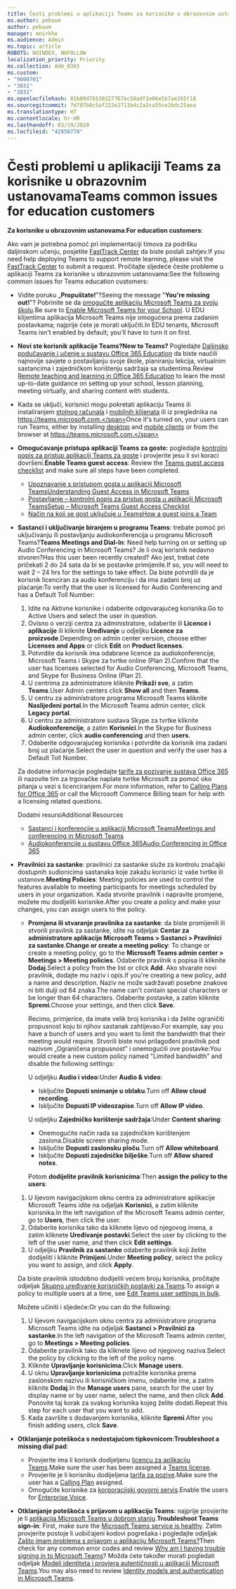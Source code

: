 ```yaml
---
title: Česti problemi u aplikaciji Teams za korisnike u obrazovnim ustanovama
ms.author: pebaum
author: pebaum
manager: mnirkhe
ms.audience: Admin
ms.topic: article
ROBOTS: NOINDEX, NOFOLLOW
localization_priority: Priority
ms.collection: Adm_O365
ms.custom:
- "9000701"
- "3831"
- "3832"
ms.openlocfilehash: 81b80d76530327767bc58adf2e06e5b7ae265f18
ms.sourcegitcommit: 7d787b8c5af223e2711b4c2a2ca55ce2bdc25aea
ms.translationtype: HT
ms.contentlocale: hr-HR
ms.lasthandoff: 03/19/2020
ms.locfileid: "42856778"
---
```

# <a name="teams-common-issues-for-education-customers"></a><span data-ttu-id="a09d1-102">Česti problemi u aplikaciji Teams za korisnike u obrazovnim ustanovama</span><span class="sxs-lookup"><span data-stu-id="a09d1-102">Teams common issues for education customers</span></span>

<span data-ttu-id="a09d1-103">**Za korisnike u obrazovnim ustanovama**:</span><span class="sxs-lookup"><span data-stu-id="a09d1-103">**For education customers**:</span></span>

<span data-ttu-id="a09d1-104">Ako vam je potrebna pomoć pri implementaciji timova za podršku daljinskom učenju, posjetite [FastTrack Center](https://www.microsoft.com/fasttrack) da biste poslali zahtjev.</span><span class="sxs-lookup"><span data-stu-id="a09d1-104">If you need help deploying Teams to support remote learning, please visit the [FastTrack Center](https://www.microsoft.com/fasttrack) to submit a request.</span></span> <span data-ttu-id="a09d1-105">Pročitajte sljedeće česte probleme u aplikaciji Teams za korisnike u obrazovnim ustanovama:</span><span class="sxs-lookup"><span data-stu-id="a09d1-105">See the following common issues for Teams education customers:</span></span>

- <span data-ttu-id="a09d1-106">Vidite poruku „**Propuštate!**”?</span><span class="sxs-lookup"><span data-stu-id="a09d1-106">Seeing the message "**You're missing out!**"?</span></span> <span data-ttu-id="a09d1-107">Pobrinite se da [omogućite aplikaciju Microsoft Teams za svoju školu](https://docs.microsoft.com/microsoft-365/education/intune-edu-trial/enable-microsoft-teams).</span><span class="sxs-lookup"><span data-stu-id="a09d1-107">Be sure to [Enable Microsoft Teams for your School](https://docs.microsoft.com/microsoft-365/education/intune-edu-trial/enable-microsoft-teams).</span></span> <span data-ttu-id="a09d1-108">U EDU klijentima aplikacija Microsoft Teams nije omogućena prema zadanim postavkama; najprije ćete je morati uključiti.</span><span class="sxs-lookup"><span data-stu-id="a09d1-108">In EDU tenants, Microsoft Teams isn't enabled by default; you'll have to turn it on first.</span></span>

- <span data-ttu-id="a09d1-109">**Novi ste korisnik aplikacije Teams?**</span><span class="sxs-lookup"><span data-stu-id="a09d1-109">**New to Teams?**</span></span> <span data-ttu-id="a09d1-110">Pogledajte [Daljinsko podučavanje i učenje u sustavu Office 365 Education](https://support.office.com/article/remote-teaching-and-learning-in-office-365-education-f651ccae-7b65-478b-8366-51bb884025c4) da biste naučili najnovije savjete o postavljanju svoje škole, planiranju lekcija, virtualnim sastancima i zajedničkom korištenju sadržaja sa studentima.</span><span class="sxs-lookup"><span data-stu-id="a09d1-110">Review [Remote teaching and learning in Office 365 Education](https://support.office.com/article/remote-teaching-and-learning-in-office-365-education-f651ccae-7b65-478b-8366-51bb884025c4) to learn the most up-to-date guidance on setting up your school, lesson planning, meeting virtually, and sharing content with students.</span></span>

- <span data-ttu-id="a09d1-111">Kada se uključi, korisnici mogu pokretati aplikaciju Teams ili instaliranjem [stolnog računala](https://docs.microsoft.com/MicrosoftTeams/get-clients#desktop-client) i [mobilnih klijenata](https://docs.microsoft.com/MicrosoftTeams/get-clients#mobile-clients) ili iz preglednika na https://teams.microsoft.com.</span><span class="sxs-lookup"><span data-stu-id="a09d1-111">Once it's turned on, your users can run Teams, either by installing [desktop](https://docs.microsoft.com/MicrosoftTeams/get-clients#desktop-client) and [mobile clients](https://docs.microsoft.com/MicrosoftTeams/get-clients#mobile-clients) or from the browser at https://teams.microsoft.com.</span></span>

- <span data-ttu-id="a09d1-112">**Omogućavanje pristupa aplikaciji Teams za goste:** pogledajte [kontrolni popis za pristup aplikaciji Teams za goste](https://docs.microsoft.com/microsoftteams/guest-access-checklist) i provjerite jesu li svi koraci dovršeni.</span><span class="sxs-lookup"><span data-stu-id="a09d1-112">**Enable Teams guest access**: Review the [Teams guest access checklist](https://docs.microsoft.com/microsoftteams/guest-access-checklist) and make sure all steps have been completed.</span></span>
    - [<span data-ttu-id="a09d1-113">Upoznavanje s pristupom gosta u aplikaciji Microsoft Teams</span><span class="sxs-lookup"><span data-stu-id="a09d1-113">Understanding Guest Access in Microsoft Teams</span></span>](https://docs.microsoft.com/microsoftteams/guest-access)
    - [<span data-ttu-id="a09d1-114">Postavljanje – kontrolni popis za pristup gosta u aplikaciji Microsoft Teams</span><span class="sxs-lookup"><span data-stu-id="a09d1-114">Setup – Microsoft Teams Guest Access Checklist</span></span>](https://docs.microsoft.com/microsoftteams/guest-access-checklist)
    - [<span data-ttu-id="a09d1-115">Način na koji se gost uključuje u Teams</span><span class="sxs-lookup"><span data-stu-id="a09d1-115">How a guest joins a Team</span></span>](https://docs.microsoft.com/microsoftteams/guest-joins)

- <span data-ttu-id="a09d1-116">**Sastanci i uključivanje biranjem u programu Teams**: trebate pomoć pri uključivanju ili postavljanju audiokonferencija u programu Microsoft Teams?</span><span class="sxs-lookup"><span data-stu-id="a09d1-116">**Teams Meetings and Dial-In**: Need help turning on or setting up Audio Conferencing in Microsoft Teams?</span></span> <span data-ttu-id="a09d1-117">Je li ovaj korisnik nedavno stvoren?</span><span class="sxs-lookup"><span data-stu-id="a09d1-117">Has this user been recently created?</span></span> <span data-ttu-id="a09d1-118">Ako jest, trebat ćete pričekati 2 do 24 sata da bi se postavke primijenile.</span><span class="sxs-lookup"><span data-stu-id="a09d1-118">If so, you will need to wait 2 – 24 hrs for the settings to take effect.</span></span> <span data-ttu-id="a09d1-119">Da biste potvrdili da je korisnik licenciran za audio konferenciju i da ima zadani broj uz plaćanje:</span><span class="sxs-lookup"><span data-stu-id="a09d1-119">To verify that the user is licensed for Audio Conferencing and has a Default Toll Number:</span></span>
    1. <span data-ttu-id="a09d1-120">Idite na Aktivne korisnike i odaberite odgovarajućeg korisnika.</span><span class="sxs-lookup"><span data-stu-id="a09d1-120">Go to Active Users and select the user in question.</span></span>
    2. <span data-ttu-id="a09d1-121">Ovisno o verziji centra za administratore, odaberite ili **Licence i aplikacije** ili kliknite **Uređivanje** u odjeljku **Licence za proizvode**.</span><span class="sxs-lookup"><span data-stu-id="a09d1-121">Depending on admin center version, choose either **Licenses and Apps** or click **Edit** on **Product licenses**.</span></span>
    3. <span data-ttu-id="a09d1-122">Potvrdite da korisnik ima odabrane licence za audiokonferencije, Microsoft Teams i Skype za tvrtke online (Plan 2).</span><span class="sxs-lookup"><span data-stu-id="a09d1-122">Confirm that the user has licenses selected for Audio Conferencing, Microsoft Teams, and Skype for Business Online (Plan 2).</span></span>
    4. <span data-ttu-id="a09d1-123">U centrima za administratore kliknite **Prikaži sve**, a zatim **Teams**.</span><span class="sxs-lookup"><span data-stu-id="a09d1-123">User Admin centers click **Show all** and then **Teams**.</span></span>
    5. <span data-ttu-id="a09d1-124">U centru za administratore programa Microsoft Teams kliknite **Naslijeđeni portal**.</span><span class="sxs-lookup"><span data-stu-id="a09d1-124">In the Microsoft Teams admin center, click **Legacy portal**.</span></span>
    6. <span data-ttu-id="a09d1-125">U centru za administratore sustava Skype za tvrtke kliknite **Audiokonferencije**, a zatim **Korisnici**.</span><span class="sxs-lookup"><span data-stu-id="a09d1-125">In the Skype for Business admin center, click **audio conferencing** and then **users**.</span></span>
    7. <span data-ttu-id="a09d1-126">Odaberite odgovarajućeg korisnika i potvrdite da korisnik ima zadani broj uz plaćanje.</span><span class="sxs-lookup"><span data-stu-id="a09d1-126">Select the user in question and verify the user has a Default Toll Number.</span></span>

    <span data-ttu-id="a09d1-127">Za dodatne informacije pogledajte [tarife za pozivanje sustava Office 365](https://docs.microsoft.com/microsoftteams/calling-plans-for-office-365) ili nazovite tim za trgovačke naplate tvrtke Microsoft za pomoć oko pitanja u vezi s licenciranjem.</span><span class="sxs-lookup"><span data-stu-id="a09d1-127">For more information, refer to [Calling Plans for Office 365](https://docs.microsoft.com/microsoftteams/calling-plans-for-office-365) or call the Microsoft Commerce Billing team for help with a licensing related questions.</span></span>

    <span data-ttu-id="a09d1-128">Dodatni resursi</span><span class="sxs-lookup"><span data-stu-id="a09d1-128">Additional Resources</span></span>

    - [<span data-ttu-id="a09d1-129">Sastanci i konferencije u aplikaciji Microsoft Teams</span><span class="sxs-lookup"><span data-stu-id="a09d1-129">Meetings and conferencing in Microsoft Teams</span></span>](https://docs.microsoft.com/microsoftteams/deploy-meetings-microsoft-teams-landing-page)
    - [<span data-ttu-id="a09d1-130">Audiokonferencije u sustavu Office 365</span><span class="sxs-lookup"><span data-stu-id="a09d1-130">Audio Conferencing in Office 365</span></span>](https://docs.microsoft.com/microsoftteams/audio-conferencing-in-office-365)

- <span data-ttu-id="a09d1-131">**Pravilnici za sastanke**: pravilnici za sastanke služe za kontrolu značajki dostupnih sudionicima sastanaka koje zakažu korisnici iz vaše tvrtke ili ustanove.</span><span class="sxs-lookup"><span data-stu-id="a09d1-131">**Meeting Policies**: Meeting policies are used to control the features available to meeting participants for meetings scheduled by users in your organization.</span></span> <span data-ttu-id="a09d1-132">Kada stvorite pravilnik i napravite promjene, možete mu dodijeliti korisnike.</span><span class="sxs-lookup"><span data-stu-id="a09d1-132">After you create a policy and make your changes, you can assign users to the policy.</span></span>

    - <span data-ttu-id="a09d1-133">**Promjena ili stvaranje pravilnika za sastanke**: da biste promijenili ili stvorili pravilnik za sastanke, idite na odjeljak **Centar za administratore aplikacije Microsoft Teams > Sastanci > Pravilnici za sastanke**.</span><span class="sxs-lookup"><span data-stu-id="a09d1-133">**Change or create a meeting policy**: To change or create a meeting policy, go to the **Microsoft Teams admin center > Meetings > Meeting policies**.</span></span> <span data-ttu-id="a09d1-134">Odaberite pravilnik s popisa ili kliknite **Dodaj**.</span><span class="sxs-lookup"><span data-stu-id="a09d1-134">Select a policy from the list or click **Add**.</span></span> <span data-ttu-id="a09d1-135">Ako stvarate novi pravilnik, dodajte mu naziv i opis.</span><span class="sxs-lookup"><span data-stu-id="a09d1-135">If you're creating a new policy, add a name and description.</span></span> <span data-ttu-id="a09d1-136">Naziv ne može sadržavati posebne znakove ni biti dulji od 64 znaka.</span><span class="sxs-lookup"><span data-stu-id="a09d1-136">The name can't contain special characters or be longer than 64 characters.</span></span> <span data-ttu-id="a09d1-137">Odaberite postavke, a zatim kliknite **Spremi**.</span><span class="sxs-lookup"><span data-stu-id="a09d1-137">Choose your settings, and then click **Save**.</span></span> 
    
        <span data-ttu-id="a09d1-138">Recimo, primjerice, da imate velik broj korisnika i da želite ograničiti propusnost koju bi njihov sastanak zahtijevao.</span><span class="sxs-lookup"><span data-stu-id="a09d1-138">For example, say you have a bunch of users and you want to limit the bandwidth that their meeting would require.</span></span> <span data-ttu-id="a09d1-139">Stvorili biste novi prilagođeni pravilnik pod nazivom „Ograničena propusnost” i onemogućili ove postavke:</span><span class="sxs-lookup"><span data-stu-id="a09d1-139">You would create a new custom policy named "Limited bandwidth" and disable the following settings:</span></span>

        <span data-ttu-id="a09d1-140">U odjeljku **Audio i video**:</span><span class="sxs-lookup"><span data-stu-id="a09d1-140">Under **Audio & video**:</span></span>
        - <span data-ttu-id="a09d1-141">Isključite **Dopusti snimanje u oblaku**.</span><span class="sxs-lookup"><span data-stu-id="a09d1-141">Turn off **Allow cloud recording**.</span></span>
        - <span data-ttu-id="a09d1-142">Isključite **Dopusti IP videozapise**.</span><span class="sxs-lookup"><span data-stu-id="a09d1-142">Turn off **Allow IP video**.</span></span>

        <span data-ttu-id="a09d1-143">U odjeljku **Zajedničko korištenje sadržaja**:</span><span class="sxs-lookup"><span data-stu-id="a09d1-143">Under **Content sharing**:</span></span>

        - <span data-ttu-id="a09d1-144">Onemogućite način rada sa zajedničkim korištenjem zaslona.</span><span class="sxs-lookup"><span data-stu-id="a09d1-144">Disable screen sharing mode.</span></span>
        - <span data-ttu-id="a09d1-145">Isključite **Dopusti zaslonsku ploču**.</span><span class="sxs-lookup"><span data-stu-id="a09d1-145">Turn off **Allow whiteboard**.</span></span>
        - <span data-ttu-id="a09d1-146">Isključite **Dopusti zajedničke bilješke**.</span><span class="sxs-lookup"><span data-stu-id="a09d1-146">Turn off **Allow shared notes**.</span></span>

        <span data-ttu-id="a09d1-147">Potom **dodijelite pravilnik korisnicima**:</span><span class="sxs-lookup"><span data-stu-id="a09d1-147">Then **assign the policy to the users**:</span></span>

    1. <span data-ttu-id="a09d1-148">U lijevom navigacijskom oknu centra za administratore aplikacije Microsoft Teams idite na odjeljak **Korisnici**, a zatim kliknite korisnika.</span><span class="sxs-lookup"><span data-stu-id="a09d1-148">In the left navigation of the Microsoft Teams admin center, go to **Users**, then click the user.</span></span>
    2. <span data-ttu-id="a09d1-149">Odaberite korisnika tako da kliknete lijevo od njegovog imena, a zatim kliknete **Uređivanje postavki**.</span><span class="sxs-lookup"><span data-stu-id="a09d1-149">Select the user by clicking to the left of the user name, and then click **Edit settings**.</span></span>
    3. <span data-ttu-id="a09d1-150">U odjeljku **Pravilnik za sastanke** odaberite pravilnik koji želite dodijeliti i kliknite **Primijeni**.</span><span class="sxs-lookup"><span data-stu-id="a09d1-150">Under **Meeting policy**, select the policy you want to assign, and click **Apply**.</span></span>

    <span data-ttu-id="a09d1-151">Da biste pravilnik istodobno dodijelili većem broju korisnika, pročitajte odjeljak [Skupno uređivanje korisničkih postavki za Teams](https://docs.microsoft.com/microsoftteams/edit-user-settings-in-bulk).</span><span class="sxs-lookup"><span data-stu-id="a09d1-151">To assign a policy to multiple users at a time, see [Edit Teams user settings in bulk](https://docs.microsoft.com/microsoftteams/edit-user-settings-in-bulk).</span></span>

    <span data-ttu-id="a09d1-152">Možete učiniti i sljedeće:</span><span class="sxs-lookup"><span data-stu-id="a09d1-152">Or you can do the following:</span></span>
    1. <span data-ttu-id="a09d1-153">U lijevom navigacijskom oknu centra za administratore programa Microsoft Teams idite na odjeljak **Sastanci > Pravilnici za sastanke**.</span><span class="sxs-lookup"><span data-stu-id="a09d1-153">In the left navigation of the Microsoft Teams admin center, go to **Meetings > Meeting policies**.</span></span>
    2. <span data-ttu-id="a09d1-154">Odaberite pravilnik tako da kliknete lijevo od njegovog naziva.</span><span class="sxs-lookup"><span data-stu-id="a09d1-154">Select the policy by clicking to the left of the policy name.</span></span>
    3. <span data-ttu-id="a09d1-155">Kliknite **Upravljanje korisnicima**.</span><span class="sxs-lookup"><span data-stu-id="a09d1-155">Click **Manage users**.</span></span>
    4. <span data-ttu-id="a09d1-156">U oknu **Upravljanje korisnicima** potražite korisnika prema zaslonskom nazivu ili korisničkom imenu, odaberite ime, a zatim kliknite **Dodaj**.</span><span class="sxs-lookup"><span data-stu-id="a09d1-156">In the **Manage users** pane, search for the user by display name or by user name, select the name, and then click **Add**.</span></span> <span data-ttu-id="a09d1-157">Ponovite taj korak za svakog korisnika kojeg želite dodati.</span><span class="sxs-lookup"><span data-stu-id="a09d1-157">Repeat this step for each user that you want to add.</span></span>
    5. <span data-ttu-id="a09d1-158">Kada završite s dodavanjem korisnika, kliknite **Spremi**.</span><span class="sxs-lookup"><span data-stu-id="a09d1-158">After you finish adding users, click **Save**.</span></span>

- <span data-ttu-id="a09d1-159">**Otklanjanje poteškoća s nedostajućom tipkovnicom**:</span><span class="sxs-lookup"><span data-stu-id="a09d1-159">**Troubleshoot a missing dial pad**:</span></span>
    - <span data-ttu-id="a09d1-160">Provjerite ima li korisnik dodijeljenu [licencu za aplikaciju Teams](https://docs.microsoft.com/MicrosoftTeams/assign-teams-licenses).</span><span class="sxs-lookup"><span data-stu-id="a09d1-160">Make sure the user has been assigned a [Teams license](https://docs.microsoft.com/MicrosoftTeams/assign-teams-licenses).</span></span>
    - <span data-ttu-id="a09d1-161">Provjerite je li korisniku dodijeljena [tarifa za pozive](https://docs.microsoft.com/MicrosoftTeams/calling-plan-landing-page).</span><span class="sxs-lookup"><span data-stu-id="a09d1-161">Make sure the user has a [Calling Plan](https://docs.microsoft.com/MicrosoftTeams/calling-plan-landing-page) assigned.</span></span>
    - <span data-ttu-id="a09d1-162">Omogućite korisnike za [korporacijski govorni servis](https://docs.microsoft.com/skypeforbusiness/skype-for-business-hybrid-solutions/plan-your-phone-system-cloud-pbx-solution/enable-users-for-enterprise-voice-online-and-phone-system-voicemail#to-enable-your-users-for-phone-system-in-office-365-voice-and-voicemail).</span><span class="sxs-lookup"><span data-stu-id="a09d1-162">Enable the users for [Enterprise Voice](https://docs.microsoft.com/skypeforbusiness/skype-for-business-hybrid-solutions/plan-your-phone-system-cloud-pbx-solution/enable-users-for-enterprise-voice-online-and-phone-system-voicemail#to-enable-your-users-for-phone-system-in-office-365-voice-and-voicemail).</span></span>

- <span data-ttu-id="a09d1-163">**Otklanjanje poteškoća s prijavom u aplikaciju Teams**: najprije provjerite je li [aplikacija Microsoft Teams u dobrom stanju](https://admin.microsoft.com/Adminportal/Home?source=applauncher#/servicehealth).</span><span class="sxs-lookup"><span data-stu-id="a09d1-163">**Troubleshoot Teams sign-in**: First, make sure the [Microsoft Teams service is healthy](https://admin.microsoft.com/Adminportal/Home?source=applauncher#/servicehealth).</span></span> <span data-ttu-id="a09d1-164">Zatim provjerite postoje li uobičajeni kodovi pogrešaka i pogledajte odjeljak [Zašto imam problema s prijavom u aplikaciju Microsoft Teams?](https://support.office.com/article/a02f683b-61a3-4008-9447-ee60c5593b0f)</span><span class="sxs-lookup"><span data-stu-id="a09d1-164">Then check for any common error codes and review [Why am I having trouble signing in to Microsoft Teams](https://support.office.com/article/a02f683b-61a3-4008-9447-ee60c5593b0f)?</span></span> <span data-ttu-id="a09d1-165">Možda ćete također morati pogledati odjeljak [Modeli identiteta i provjera autentičnosti u aplikaciji Microsoft Teams](https://docs.microsoft.com/MicrosoftTeams/identify-models-authentication).</span><span class="sxs-lookup"><span data-stu-id="a09d1-165">You may also need to review [Identity models and authentication in Microsoft Teams](https://docs.microsoft.com/MicrosoftTeams/identify-models-authentication).</span></span>
